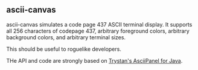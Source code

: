 ascii-canvas
---------

ascii-canvas simulates a code page 437 ASCII terminal display. It supports all
256 characters of codepage 437, arbitrary foreground colors, arbitrary
background colors, and arbitrary terminal sizes.

This should be useful to roguelike developers.

THe API and code are strongly based on [Trystan's AsciiPanel for Java](https://github.com/trystan/AsciiPanel).
